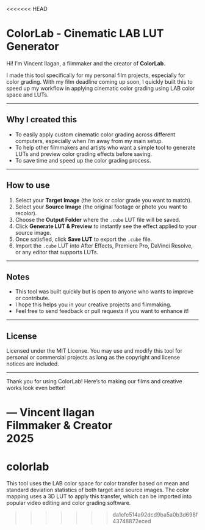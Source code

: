 <<<<<<< HEAD
# ColorLab - Cinematic LAB LUT Generator

Hi! I’m Vincent Ilagan, a filmmaker and the creator of **ColorLab**.

I made this tool specifically for my personal film projects, especially for color grading. With my film deadline coming up soon, I quickly built this to speed up my workflow in applying cinematic color grading using LAB color space and LUTs.

---

## Why I created this

- To easily apply custom cinematic color grading across different computers, especially when I’m away from my main setup.
- To help other filmmakers and artists who want a simple tool to generate LUTs and preview color grading effects before saving.
- To save time and speed up the color grading process.

---

## How to use

1. Select your **Target Image** (the look or color grade you want to match).
2. Select your **Source Image** (the original footage or photo you want to recolor).
3. Choose the **Output Folder** where the `.cube` LUT file will be saved.
4. Click **Generate LUT & Preview** to instantly see the effect applied to your source image.
5. Once satisfied, click **Save LUT** to export the `.cube` file.
6. Import the `.cube` LUT into After Effects, Premiere Pro, DaVinci Resolve, or any editor that supports LUTs.

---

## Notes

- This tool was built quickly but is open to anyone who wants to improve or contribute.
- I hope this helps you in your creative projects and filmmaking.
- Feel free to send feedback or pull requests if you want to enhance it!

---

## License

Licensed under the MIT License. You may use and modify this tool for personal or commercial projects as long as the copyright and license notices are included.

---

Thank you for using ColorLab! Here’s to making our films and creative works look even better!

— Vincent Ilagan  
Filmmaker & Creator  
2025
=======
# colorlab
This tool uses the LAB color space for color transfer based on mean and standard deviation statistics of both target and source images. The color mapping uses a 3D LUT to apply this transfer, which can be imported into popular video editing and color grading software.
>>>>>>> da1efe514a92dcd9ba5a0b3d698f43748872eced
